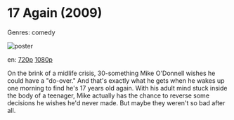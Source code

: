 # 17 Again (2009)

Genres: comedy

![poster](http://image.tmdb.org/t/p/w500/ldOya8hGmN1Hi439K3qIQsfFnM9.jpg)

en:
  [720p](magnet:?xt=urn:btih:3E3BD4ACCC26ADCE84E30A4147F15E23C0FC83AC&tr=udp://glotorrents.pw:6969/announce&tr=udp://tracker.opentrackr.org:1337/announce&tr=udp://torrent.gresille.org:80/announce&tr=udp://tracker.openbittorrent.com:80&tr=udp://tracker.coppersurfer.tk:6969&tr=udp://tracker.leechers-paradise.org:6969&tr=udp://p4p.arenabg.ch:1337&tr=udp://tracker.internetwarriors.net:1337)
  [1080p](magnet:?xt=urn:btih:8CEFCE5C1B727A41147D72A4DAC2D1058A88034B&tr=udp://glotorrents.pw:6969/announce&tr=udp://tracker.opentrackr.org:1337/announce&tr=udp://torrent.gresille.org:80/announce&tr=udp://tracker.openbittorrent.com:80&tr=udp://tracker.coppersurfer.tk:6969&tr=udp://tracker.leechers-paradise.org:6969&tr=udp://p4p.arenabg.ch:1337&tr=udp://tracker.internetwarriors.net:1337)
  


On the brink of a midlife crisis, 30-something Mike O'Donnell wishes he could have a "do-over." And that's exactly what he gets when he wakes up one morning to find he's 17 years old again. With his adult mind stuck inside the body of a teenager, Mike actually has the chance to reverse some decisions he wishes he'd never made. But maybe they weren't so bad after all.